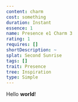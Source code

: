 ```yaml
---
content: charm
cost: something
duration: Instant
essence: 1
name: Presence e1 Charm 3
rating: 1
requires: []
shortDescription: ~
splat: Second Sunrise
tags: []
trait: Presence
tree: Inspiration
type: Simple
---
```


Hello **world**!
